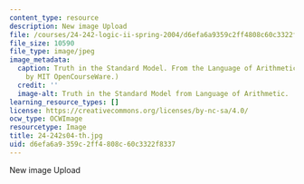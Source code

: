 ```yaml
---
content_type: resource
description: New image Upload
file: /courses/24-242-logic-ii-spring-2004/d6efa6a9359c2ff4808c60c3322f8337_24-242s04-th.jpg
file_size: 10590
file_type: image/jpeg
image_metadata:
  caption: Truth in the Standard Model. From the Language of Arithmetic Lecture. (Image
    by MIT OpenCourseWare.)
  credit: ''
  image-alt: Truth in the Standard Model from Language of Arithmetic.
learning_resource_types: []
license: https://creativecommons.org/licenses/by-nc-sa/4.0/
ocw_type: OCWImage
resourcetype: Image
title: 24-242s04-th.jpg
uid: d6efa6a9-359c-2ff4-808c-60c3322f8337
---
```

New image Upload